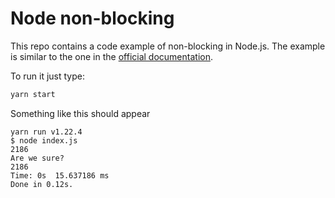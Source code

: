 # Node non-blocking

This repo contains a code example of non-blocking in Node.js. The example is similar to the one in the [official documentation](https://nodejs.org/en/docs/guides/blocking-vs-non-blocking/).

To run it just type:

```bash
yarn start
```

Something like this should appear

```
yarn run v1.22.4
$ node index.js
2186
Are we sure?
2186
Time: 0s  15.637186 ms
Done in 0.12s.
```